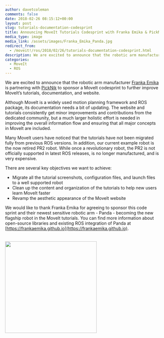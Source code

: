 ```yaml
---
author: davetcoleman
comments: false
date: 2018-02-26 08:15:12+00:00
layout: post
slug: tutorials-documentation-codesprint
title: Announcing MoveIt Tutorials Codesprint with Franka Emika & PickNik
media_type: image
media_link: /assets/images/Franka_Emika_Panda.jpg
redirect_from:
  - /moveit!/ros/2018/02/26/tutorials-documentation-codesprint.html
description: We are excited to announce that the robotic arm manufacturer Franka Emika is partnering with PickNik to sponsor a MoveIt codesprint to further improve MoveIt’s tutorials, documentation, and website.
categories:
  - MoveIt
  - ROS
---
```


We are excited to announce that the robotic arm manufacturer [Franka Emika](https://franka.de/) is partnering with [PickNik](http://picknik.ai/) to sponsor a MoveIt codesprint to further improve MoveIt’s tutorials, documentation, and website.

Although MoveIt is a widely used motion planning framework and ROS package, its documentation needs a bit of updating. The website and tutorials consistently get minor improvements and contributions from the dedicated community, but a much larger holistic effort is needed in improving the overall information flow and ensuring that all major concepts in MoveIt are included.

Many MoveIt users have noticed that the tutorials have not been migrated fully from previous ROS versions. In addition, our current example robot is the now retired PR2 robot. While once a revolutionary robot, the PR2 is not officially supported in latest ROS releases, is no longer manufactured, and is very expensive.

There are several key objectives we want to achieve:

- Migrate all the tutorial screenshots, configuration files, and launch files to a well supported robot
- Clean up the content and organization of the tutorials to help new users learn MoveIt faster
- Revamp the aesthetic appearance of the MoveIt website

We would like to thank Franka Emika for agreeing to sponsor this code sprint and their newest sensitive robotic arm - Panda - becoming the new flagship robot in the MoveIt tutorials. You can find more information about open-source libraries and existing ROS integration of Panda at [https://frankaemika.github.io](https://frankaemika.github.io).

<img src="{{ site.url }}/assets/images/franka_logo.png" width="300" style="margin-top:20px"/>
